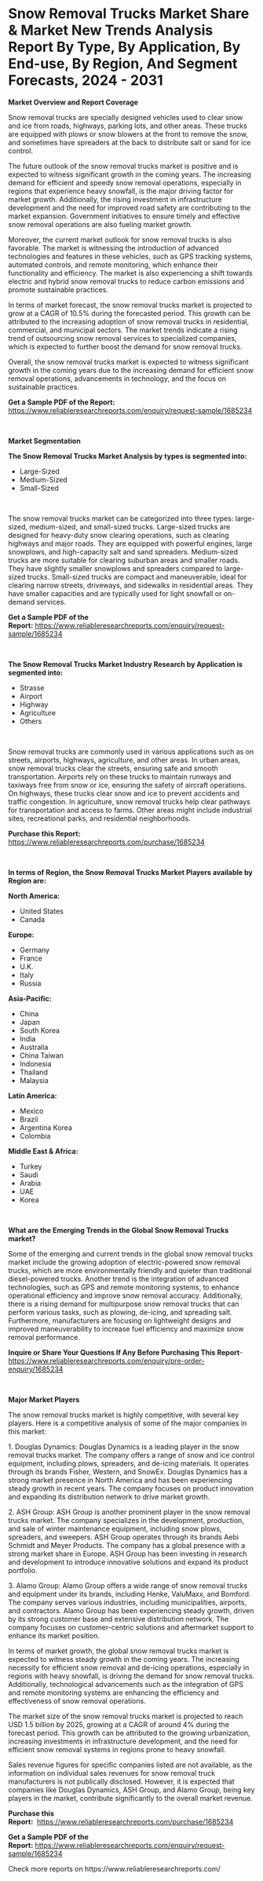 <p><h1>Snow Removal Trucks Market Share & Market New Trends Analysis Report By Type, By Application, By End-use, By Region, And Segment Forecasts, 2024 - 2031</h1></p><p><strong>Market Overview and Report Coverage</strong></p>
<p><p>Snow removal trucks are specially designed vehicles used to clear snow and ice from roads, highways, parking lots, and other areas. These trucks are equipped with plows or snow blowers at the front to remove the snow, and sometimes have spreaders at the back to distribute salt or sand for ice control.</p><p>The future outlook of the snow removal trucks market is positive and is expected to witness significant growth in the coming years. The increasing demand for efficient and speedy snow removal operations, especially in regions that experience heavy snowfall, is the major driving factor for market growth. Additionally, the rising investment in infrastructure development and the need for improved road safety are contributing to the market expansion. Government initiatives to ensure timely and effective snow removal operations are also fueling market growth.</p><p>Moreover, the current market outlook for snow removal trucks is also favorable. The market is witnessing the introduction of advanced technologies and features in these vehicles, such as GPS tracking systems, automated controls, and remote monitoring, which enhance their functionality and efficiency. The market is also experiencing a shift towards electric and hybrid snow removal trucks to reduce carbon emissions and promote sustainable practices.</p><p>In terms of market forecast, the snow removal trucks market is projected to grow at a CAGR of 10.5% during the forecasted period. This growth can be attributed to the increasing adoption of snow removal trucks in residential, commercial, and municipal sectors. The market trends indicate a rising trend of outsourcing snow removal services to specialized companies, which is expected to further boost the demand for snow removal trucks.</p><p>Overall, the snow removal trucks market is expected to witness significant growth in the coming years due to the increasing demand for efficient snow removal operations, advancements in technology, and the focus on sustainable practices.</p></p>
<p><strong>Get a Sample PDF of the Report:</strong> <a href="https://www.reliableresearchreports.com/enquiry/request-sample/1685234">https://www.reliableresearchreports.com/enquiry/request-sample/1685234</a></p>
<p>&nbsp;</p>
<p><strong>Market Segmentation</strong></p>
<p><strong>The Snow Removal Trucks Market Analysis by types is segmented into:</strong></p>
<p><ul><li>Large-Sized</li><li>Medium-Sized</li><li>Small-Sized</li></ul></p>
<p>&nbsp;</p>
<p><p>The snow removal trucks market can be categorized into three types: large-sized, medium-sized, and small-sized trucks. Large-sized trucks are designed for heavy-duty snow clearing operations, such as clearing highways and major roads. They are equipped with powerful engines, large snowplows, and high-capacity salt and sand spreaders. Medium-sized trucks are more suitable for clearing suburban areas and smaller roads. They have slightly smaller snowplows and spreaders compared to large-sized trucks. Small-sized trucks are compact and maneuverable, ideal for clearing narrow streets, driveways, and sidewalks in residential areas. They have smaller capacities and are typically used for light snowfall or on-demand services.</p></p>
<p><strong>Get a Sample PDF of the Report:</strong>&nbsp;<a href="https://www.reliableresearchreports.com/enquiry/request-sample/1685234">https://www.reliableresearchreports.com/enquiry/request-sample/1685234</a></p>
<p>&nbsp;</p>
<p><strong>The Snow Removal Trucks Market Industry Research by Application is segmented into:</strong></p>
<p><ul><li>Strasse</li><li>Airport</li><li>Highway</li><li>Agriculture</li><li>Others</li></ul></p>
<p>&nbsp;</p>
<p><p>Snow removal trucks are commonly used in various applications such as on streets, airports, highways, agriculture, and other areas. In urban areas, snow removal trucks clear the streets, ensuring safe and smooth transportation. Airports rely on these trucks to maintain runways and taxiways free from snow or ice, ensuring the safety of aircraft operations. On highways, these trucks clear snow and ice to prevent accidents and traffic congestion. In agriculture, snow removal trucks help clear pathways for transportation and access to farms. Other areas might include industrial sites, recreational parks, and residential neighborhoods.</p></p>
<p><strong>Purchase this Report:</strong>&nbsp; <a href="https://www.reliableresearchreports.com/purchase/1685234">https://www.reliableresearchreports.com/purchase/1685234</a></p>
<p>&nbsp;</p>
<p><strong>In terms of Region, the Snow Removal Trucks Market Players available by Region are:</strong></p>
<p>
    <p> <strong> North America: </strong>
        <ul>
            <li>United States</li>
            <li>Canada</li>
        </ul>
        </p> 
    <p> <strong> Europe: </strong>
        <ul>
            <li>Germany</li>
            <li>France</li>
            <li>U.K.</li>
            <li>Italy</li>
            <li>Russia</li>
        </ul>
        </p> 
    <p> <strong> Asia-Pacific: </strong>
        <ul>
            <li>China</li>
            <li>Japan</li>
            <li>South Korea</li>
            <li>India</li>
            <li>Australia</li>
            <li>China Taiwan</li>
            <li>Indonesia</li>
            <li>Thailand</li>
            <li>Malaysia</li>
        </ul>
        </p> 
    <p> <strong> Latin America: </strong>
        <ul>
            <li>Mexico</li>
            <li>Brazil</li>
            <li>Argentina Korea</li>
            <li>Colombia</li>
        </ul>
        </p> 
    <p> <strong> Middle East & Africa: </strong>
        <ul>
            <li>Turkey</li>
            <li>Saudi</li>
            <li>Arabia</li>
            <li>UAE</li>
            <li>Korea</li>
        </ul>
    </p>
    </p>
<p>&nbsp;</p>
<p><strong>What are the Emerging Trends in the Global Snow Removal Trucks market?</strong></p>
<p><p>Some of the emerging and current trends in the global snow removal trucks market include the growing adoption of electric-powered snow removal trucks, which are more environmentally friendly and quieter than traditional diesel-powered trucks. Another trend is the integration of advanced technologies, such as GPS and remote monitoring systems, to enhance operational efficiency and improve snow removal accuracy. Additionally, there is a rising demand for multipurpose snow removal trucks that can perform various tasks, such as plowing, de-icing, and spreading salt. Furthermore, manufacturers are focusing on lightweight designs and improved maneuverability to increase fuel efficiency and maximize snow removal performance.</p></p>
<p><strong>Inquire or Share Your Questions If Any Before Purchasing This Report</strong>- <a href="https://www.reliableresearchreports.com/enquiry/pre-order-enquiry/1685234">https://www.reliableresearchreports.com/enquiry/pre-order-enquiry/1685234</a></p>
<p>&nbsp;</p>
<p><strong>Major Market Players</strong></p>
<p><p>The snow removal trucks market is highly competitive, with several key players. Here is a competitive analysis of some of the major companies in this market:</p><p>1. Douglas Dynamics: Douglas Dynamics is a leading player in the snow removal trucks market. The company offers a range of snow and ice control equipment, including plows, spreaders, and de-icing materials. It operates through its brands Fisher, Western, and SnowEx. Douglas Dynamics has a strong market presence in North America and has been experiencing steady growth in recent years. The company focuses on product innovation and expanding its distribution network to drive market growth.</p><p>2. ASH Group: ASH Group is another prominent player in the snow removal trucks market. The company specializes in the development, production, and sale of winter maintenance equipment, including snow plows, spreaders, and sweepers. ASH Group operates through its brands Aebi Schmidt and Meyer Products. The company has a global presence with a strong market share in Europe. ASH Group has been investing in research and development to introduce innovative solutions and expand its product portfolio.</p><p>3. Alamo Group: Alamo Group offers a wide range of snow removal trucks and equipment under its brands, including Henke, ValuMaxx, and Bomford. The company serves various industries, including municipalities, airports, and contractors. Alamo Group has been experiencing steady growth, driven by its strong customer base and extensive distribution network. The company focuses on customer-centric solutions and aftermarket support to enhance its market position.</p><p>In terms of market growth, the global snow removal trucks market is expected to witness steady growth in the coming years. The increasing necessity for efficient snow removal and de-icing operations, especially in regions with heavy snowfall, is driving the demand for snow removal trucks. Additionally, technological advancements such as the integration of GPS and remote monitoring systems are enhancing the efficiency and effectiveness of snow removal operations.</p><p>The market size of the snow removal trucks market is projected to reach USD 1.5 billion by 2025, growing at a CAGR of around 4% during the forecast period. This growth can be attributed to the growing urbanization, increasing investments in infrastructure development, and the need for efficient snow removal systems in regions prone to heavy snowfall.</p><p>Sales revenue figures for specific companies listed are not available, as the information on individual sales revenues for snow removal truck manufacturers is not publically disclosed. However, it is expected that companies like Douglas Dynamics, ASH Group, and Alamo Group, being key players in the market, contribute significantly to the overall market revenue.</p></p>
<p><strong>Purchase this Report:</strong>&nbsp;&nbsp;<a href="https://www.reliableresearchreports.com/purchase/1685234">https://www.reliableresearchreports.com/purchase/1685234</a></p>
<p></p>
<p><strong>Get a Sample PDF of the Report:</strong>&nbsp;<a href="https://www.reliableresearchreports.com/enquiry/request-sample/1685234">https://www.reliableresearchreports.com/enquiry/request-sample/1685234</a></p>
<p>Check more reports on https://www.reliableresearchreports.com/</p>